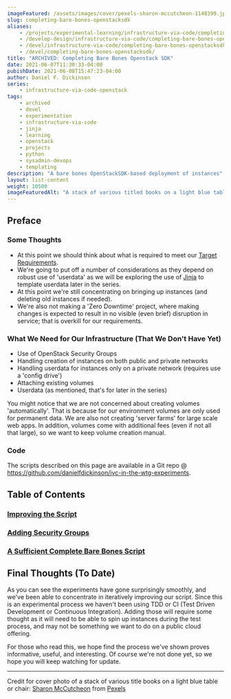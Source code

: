 ```yaml
---
imageFeatured: /assets/images/cover/pexels-sharon-mccutcheon-1148399.jpg
slug: completing-bare-bones-openstacksdk
aliases:
    - /projects/experimental-learning/infrastructure-via-code/completing-bare-bones-openstacksdk/
    - /develop-design/infrastructure-via-code/completing-bare-bones-openstacksdk/
    - /devel/infrastructure-via-code/completing-bare-bones-openstacksdk/
    - /devel/completing-bare-bones-openstacksdk/
title: "ARCHIVED: Completing Bare Bones Openstack SDK"
date: 2021-06-07T11:30:33-04:00
pubishDate: 2021-06-08T15:47:23-04:00
author: Daniel F. Dickinson
series:
    - infrastructure-via-code-openstack
tags:
    - archived
    - devel
    - experimentation
    - infrastructure-via-code
    - jinja
    - learning
    - openstack
    - projects
    - python
    - sysadmin-devops
    - templating
description: "A bare bones OpenStackSDK-based deployment of instances"
layout: list-content
weight: 10500
imageFeaturedAlt: "A stack of various titled books on a light blue table or chair"
---
```


## Preface

### Some Thoughts

* At this point we should think about what is required to meet our [Target Requirements](../_index.md#requirements-targetted).
* We're going to put off a number of considerations as they depend on robust use of 'userdata' as we will be exploring the use of [Jinja](https://jinja.palletsprojects.com/) to template userdata later in the series.
* At this point we're still concentrating on bringing up instances (and deleting old instances if needed).
* We're also not making a 'Zero Downtime' project, where making changes is expected to result in no visible (even brief) disruption in service; that is overkill for our requirements.

### What We Need for Our Infrastructure (That We Don't Have Yet)

* Use of OpenStack Security Groups
* Handling creation of instances on both public and private networks
* Handling userdata for instances only on a private network (requires use a 'config drive')
* Attaching existing volumes
* Userdata (as mentioned, that's for later in the series)

You might notice that we are not concerned about creating volumes 'automatically'. That is because for our environment volumes are only used for permanent data. We are also not creating 'server farms' for large scale web apps. In addition, volumes come with additional fees (even if not all that large), so we want to keep volume creation manual.

### Code

The scripts described on this page are available in a Git repo @ <https://github.com/danielfdickinson/ivc-in-the-wtg-experiments>.

## Table of Contents

### [Improving the Script](improving-the-script.md)

### [Adding Security Groups](adding-security-groups.md)

### [A Sufficient Complete Bare Bones Script](a-sufficiently-complete-bare-bones-script.md)

## Final Thoughts (To Date)

As you can see the experiments have gone surprisingly smoothly, and we've been able to concentrate in iteratively improving our script. Since this is an experimental process we haven't been using TDD or CI (Test Driven Development or Continuous Integration). Adding those will require some thought as it will need to be able to spin up instances during the test process, and may not be something we want to do on a public cloud offering.

For those who read this, we hope find the process we've shown proves informative, useful, and interesting. Of course we're not done yet, so we hope you will keep watching for update.

----

Credit for cover photo of a stack of various title books on a light blue table or chair: [Sharon McCutcheon](https://www.pexels.com/@mccutcheon?utm_content=attributionCopyText) from [Pexels](https://www.pexels.com/photo/selective-focus-photo-of-pile-of-assorted-title-books-1148399/?utm_content=attributionCopyText)
